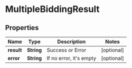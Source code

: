 

# MultipleBiddingResult


## Properties

| Name | Type | Description | Notes |
|------------ | ------------- | ------------- | -------------|
|**result** | **String** | Success or Error |  [optional] |
|**error** | **String** | If no error, it&#39;s empty |  [optional] |



